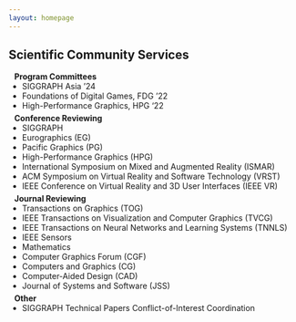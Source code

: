 ```yaml
---
layout: homepage
---
```


## Scientific Community Services

<h4 style="margin:0 10px 0;">Program Committees</h4>

<ul style="margin:0 0 5px;">
<li>SIGGRAPH Asia ’24</li>
<li>Foundations of Digital Games, FDG ’22 </li>
<li>High-Performance Graphics, HPG ‘22</li>
</ul>

<h4 style="margin:0 10px 0;">Conference Reviewing</h4>

<ul style="margin:0 0 5px;">
  <li>SIGGRAPH</li>
  <li>Eurographics (EG)</li>
  <li>Pacific Graphics (PG)</li>
  <li>High-Performance Graphics (HPG)</li>
  <li>International Symposium on Mixed and Augmented Reality (ISMAR)</li>
  <li>ACM Symposium on Virtual Reality and Software Technology (VRST)</li>
  <li>IEEE Conference on Virtual Reality and 3D User Interfaces (IEEE VR)</li>
</ul>

<h4 style="margin:0 10px 0;">Journal Reviewing</h4>

<ul style="margin:0 0 5px;">
  <li>Transactions on Graphics (TOG)</li>
  <li>IEEE Transactions on Visualization and Computer Graphics (TVCG)</li>
  <li>IEEE Transactions on Neural Networks and Learning Systems (TNNLS)</li>
  <li>IEEE Sensors</li>
  <li>Mathematics</li>
  <li>Computer Graphics Forum (CGF)</li>
  <li>Computers and Graphics (CG)</li>
  <li>Computer-Aided Design (CAD)</li>  
  <li>Journal of Systems and Software (JSS)</li>
</ul>

<h4 style="margin:0 10px 0;">Other</h4>

<ul style="margin:0 0 5px;">
  <li>SIGGRAPH Technical Papers Conflict-of-Interest Coordination</li>
</ul>